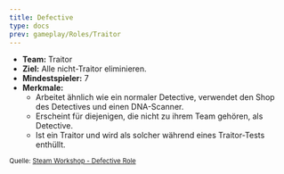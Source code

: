 ```yaml
---
title: Defective
type: docs
prev: gameplay/Roles/Traitor
---
```


- **Team:** Traitor
- **Ziel:** Alle nicht-Traitor eliminieren.
- **Mindestspieler:** 7
- **Merkmale:**
  - Arbeitet ähnlich wie ein normaler Detective, verwendet den Shop des Detectives und einen DNA-Scanner.
  - Erscheint für diejenigen, die nicht zu ihrem Team gehören, als Detective.
  - Ist ein Traitor und wird als solcher während eines Traitor-Tests enthüllt.

<small>Quelle: [Steam Workshop - Defective Role](https://steamcommunity.com/sharedfiles/filedetails/?id=2251440528)</small>
